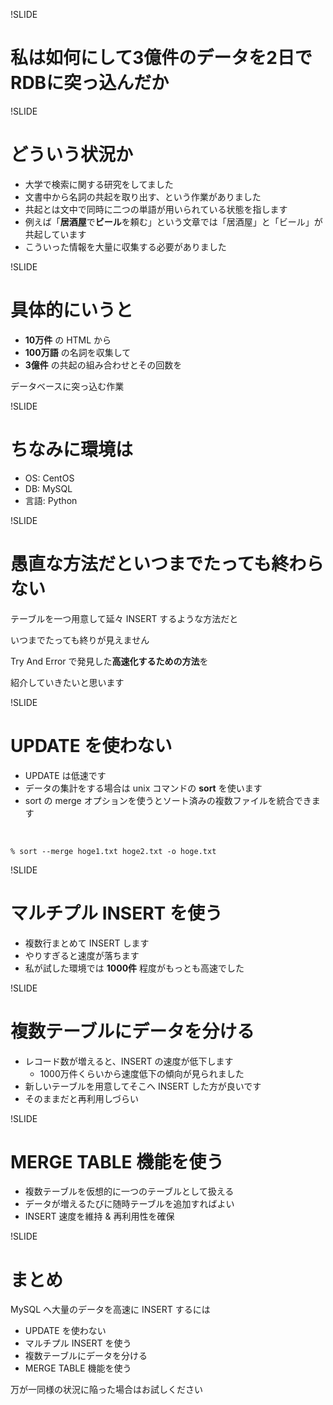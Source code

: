 !SLIDE

# 私は如何にして3億件のデータを2日でRDBに突っ込んだか

!SLIDE

# どういう状況か

- 大学で検索に関する研究をしてました
- 文書中から名詞の共起を取り出す、という作業がありました
- 共起とは文中で同時に二つの単語が用いられている状態を指します
- 例えば「<b>居酒屋</b>で<b>ビール</b>を頼む」という文章では「居酒屋」と「ビール」が共起しています
- こういった情報を大量に収集する必要がありました

!SLIDE

# 具体的にいうと

- <b>10万件</b> の HTML から
- <b>100万語</b> の名詞を収集して
- <b>3億件</b> の共起の組み合わせとその回数を

データベースに突っ込む作業

!SLIDE

# ちなみに環境は

- OS: CentOS
- DB: MySQL
- 言語: Python

!SLIDE

# 愚直な方法だといつまでたっても終わらない

  テーブルを一つ用意して延々 INSERT するような方法だと

  いつまでたっても終りが見えません

  Try And Error で発見した<b>高速化するための方法</b>を

  紹介していきたいと思います

!SLIDE

# UPDATE を使わない

- UPDATE は低速です
- データの集計をする場合は unix コマンドの <b>sort</b> を使います
- sort の merge オプションを使うとソート済みの複数ファイルを統合できます

<br />
<code>
% sort --merge hoge1.txt hoge2.txt -o hoge.txt
</code>

!SLIDE

# マルチプル INSERT を使う

- 複数行まとめて INSERT します
- やりすぎると速度が落ちます
- 私が試した環境では <b>1000件</b> 程度がもっとも高速でした

!SLIDE

# 複数テーブルにデータを分ける

- レコード数が増えると、INSERT の速度が低下します
  - 1000万件くらいから速度低下の傾向が見られました
- 新しいテーブルを用意してそこへ INSERT した方が良いです
- そのままだと再利用しづらい

!SLIDE

# MERGE TABLE 機能を使う

- 複数テーブルを仮想的に一つのテーブルとして扱える
- データが増えるたびに随時テーブルを追加すればよい
- INSERT 速度を維持 & 再利用性を確保

!SLIDE

# まとめ

MySQL へ大量のデータを高速に INSERT するには

- UPDATE を使わない
- マルチプル INSERT を使う
- 複数テーブルにデータを分ける
- MERGE TABLE 機能を使う

万が一同様の状況に陥った場合はお試しください
